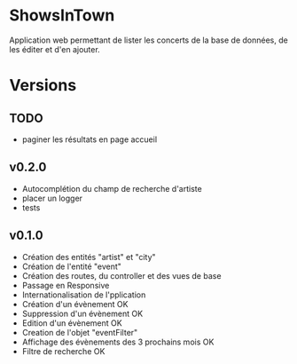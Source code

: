 # ShowsInTown

Application web permettant de lister les concerts de la base de données, de les éditer et d'en ajouter.

# Versions

## TODO

  * paginer les résultats en page accueil

## v0.2.0

  * Autocomplétion du champ de recherche d'artiste
  * placer un logger
  * tests
  
## v0.1.0 

  * Création des entités "artist" et "city"
  * Création de l'entité "event"
  * Création des routes, du controller et des vues de base
  * Passage en Responsive
  * Internationalisation de l'pplication
  * Création d'un évènement OK
  * Suppression d'un évènement OK
  * Edition d'un évènement OK
  * Creation de l'objet "eventFilter"
  * Affichage des évènements des 3 prochains mois OK
  * Filtre de recherche OK